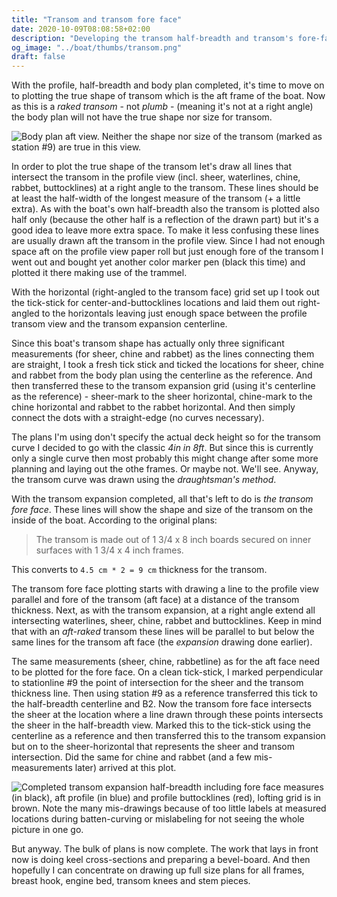 ```yaml
---
title: "Transom and transom fore face"
date: 2020-10-09T08:08:58+02:00
description: "Developing the transom half-breadth and transom's fore-face."
og_image: "../boat/thumbs/transom.png"
draft: false
---
```


With the profile, half-breadth and body plan completed, it's time to move on
to plotting the true shape of transom which is the aft frame of the boat. Now
as this is a _raked transom_ - not _plumb_ - (meaning it's not at a right angle)
the body plan will not have the true shape nor size for transom.

![Body plan aft view. Neither the shape nor size of the transom (marked as
station #9) are true in this view.](../img/body-plan-aft-transom.jpg)

In order to plot the true shape of the transom let's draw all lines that
intersect the transom in the profile view (incl. sheer, waterlines, chine,
rabbet, buttocklines) at a right angle to the transom. These lines should be at
least the half-width of the longest measure of the transom (+ a little extra).
As with the boat's own half-breadth also the transom is plotted also half only
(because the other half is a reflection of the drawn part) but it's a good idea
to leave more extra space. To make it less confusing these lines are usually
drawn aft the transom in the profile view. Since I had not enough space
aft on the profile view paper roll but just enough fore of the transom I went
out and bought yet another color marker pen (black this time) and plotted it
there making use of the trammel.

With the horizontal (right-angled to the transom face) grid set up I took out
the tick-stick for center-and-buttocklines locations and laid them out
right-angled to the horizontals leaving just enough space between the profile
transom view and the transom expansion centerline.

Since this boat's transom shape has actually
only three significant measurements (for sheer, chine and rabbet) as the lines
connecting them are straight, I took a fresh tick stick and ticked the locations
for sheer, chine and rabbet from the body plan using the centerline as the
reference. And then transferred these to the transom expansion grid (using it's
centerline as the reference) - sheer-mark to the sheer horizontal, chine-mark
to the chine horizontal and rabbet to the rabbet horizontal. And then simply
connect the dots with a straight-edge (no curves necessary).

The plans I'm using don't specify the actual deck height so for the transom
curve I decided to go with the classic _4in in 8ft_. But since
this is currently only a single curve then most probably this might change after
some more planning and laying out the othe frames. Or maybe not. We'll see.
Anyway, the transom curve was drawn using the _draughtsman's method_.

With the transom expansion completed, all that's left to do is _the transom
fore face_. These lines will show the shape and size of the transom on the inside
of the boat. According to the original plans:

> The transom is made out of 1 3/4 x 8 inch boards secured on inner surfaces
> with 1 3/4 x 4 inch frames.

This converts to `4.5 cm * 2 = 9 cm` thickness for the transom.

The transom fore face plotting starts with drawing a line to the profile view
parallel and fore of the transom (aft face) at a distance of the transom
thickness. Next, as with the transom expansion, at a right angle extend all
intersecting waterlines, sheer, chine, rabbet and buttocklines. Keep in mind
that with an _aft-raked_ transom these lines will be parallel to but below the
same lines for the transom aft face (the _expansion_ drawing done earlier).

The same measurements (sheer, chine, rabbetline) as for the aft face need to be
plotted for the fore face. On a clean tick-stick, I marked perpendicular to
stationline #9 the point of intersection for the sheer and the transom thickness
line. Then using station #9 as a reference transferred this tick to the
half-breadth centerline and B2. Now the transom fore face intersects the sheer
at the location where a line drawn through these points intersects the sheer
in the half-breadth view. Marked this to the tick-stick using the centerline as
a reference and then transferred this to the transom expansion but on to the
sheer-horizontal that represents the sheer and transom intersection. Did the
same for chine and rabbet (and a few mis-measurements later) arrived at this
plot.

![Completed transom expansion half-breadth including fore face measures (in black),
aft profile (in blue) and profile buttocklines (red), lofting grid is in brown.
Note the many mis-drawings because of too little labels at measured
locations during batten-curving or mislabeling for not seeing the whole
picture in one go.](../img/transom.jpg)

But anyway. The bulk of plans is now complete. The work that lays in front now
is doing keel cross-sections and preparing a bevel-board. And then hopefully
I can concentrate on drawing up full size plans for all frames, breast hook,
engine bed, transom knees and stem pieces.
